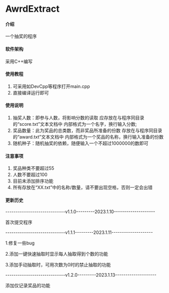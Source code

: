 # AwrdExtract

#### 介绍
一个抽奖的程序

#### 软件架构
采用C++编写


#### 使用教程

1.  可采用如DevCpp等程序打开main.cpp
2.  直接编译运行即可

#### 使用说明

1.  抽奖人数：即参与人数，将影响分数的读取
             应存放在与程序同目录的“score.txt”文本文档中
             内部格式为一个名字，换行输入分数;
2.  奖品数量：此为奖品的总类数，而非奖品所准备的份数
             存放在与程序同目录的“award.txt”文本文档中
             内部格式为一个奖品的名称，换行输入准备的份数
3.  随机种子：随机抽奖的依赖，随便输入一个不超过1000000的数即可

#### 注意事项

1. 奖品种类不要超过55
2. 人数不要超过100
3. 目前未添加排序功能
4. 所有存放在“XX.txt”中的名称/数量，请不要出现空格，否则一定会出错

#### 更新历史

-----------------------------v1.1.0---------2023.1.10--------------------

首次提交程序

-----------------------------v1.1.1---------2023.1.11--------------------

1.修复一些bug

2.添加一键快速抽取时显示每人抽取得到个数的功能

3.添加手动抽取时，可用次数为0时的禁止抽取的功能

-----------------------------v1.2.0---------2023.1.13--------------------

添加仅记录奖品的功能